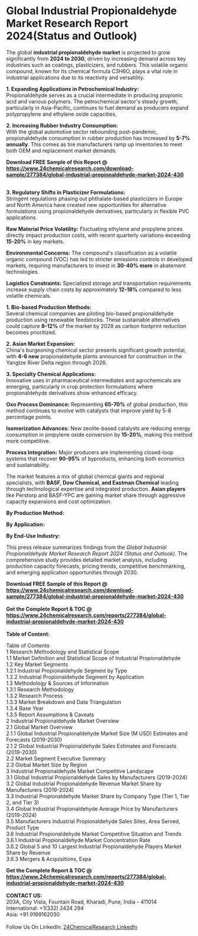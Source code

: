 <h1>Global Industrial Propionaldehyde Market Research Report 2024(Status and Outlook)</h1><p>The global <strong>industrial propionaldehyde market</strong> is projected to grow significantly from <strong>2024 to 2030</strong>, driven by increasing demand across key industries such as coatings, plasticizers, and rubbers. This volatile organic compound, known for its chemical formula C3H6O, plays a vital role in industrial applications due to its reactivity and versatility.</p><p><strong>1. Expanding Applications in Petrochemical Industry:</strong><br>
Propionaldehyde serves as a crucial intermediate in producing propionic acid and various polymers. The petrochemical sector's steady growth, particularly in Asia-Pacific, continues to fuel demand as producers expand polypropylene and ethylene oxide capacities.</p><p><strong>2. Increasing Rubber Industry Consumption:</strong><br>
With the global automotive sector rebounding post-pandemic, propionaldehyde consumption in rubber production has increased by <strong>5-7% annually</strong>. This comes as tire manufacturers ramp up inventories to meet both OEM and replacement market demands.</p><div><b>Download FREE Sample of this Report @ 
            <a href="https://www.24chemicalresearch.com/download-sample/277384/global-industrial-propionaldehyde-market-2024-430">
            https://www.24chemicalresearch.com/download-sample/277384/global-industrial-propionaldehyde-market-2024-430</a></b></div><br><p><strong>3. Regulatory Shifts in Plasticizer Formulations:</strong><br>
Stringent regulations phasing out phthalate-based plasticizers in Europe and North America have created new opportunities for alternative formulations using propionaldehyde derivatives, particularly in flexible PVC applications.</p><p><strong>Raw Material Price Volatility:</strong> Fluctuating ethylene and propylene prices directly impact production costs, with recent quarterly variations exceeding <strong>15-20%</strong> in key markets.</p><p><strong>Environmental Concerns:</strong> The compound's classification as a volatile organic compound (VOC) has led to stricter emissions controls in developed markets, requiring manufacturers to invest in <strong>30-40% more</strong> in abatement technologies.</p><p><strong>Logistics Constraints:</strong> Specialized storage and transportation requirements increase supply chain costs by approximately <strong>12-18%</strong> compared to less volatile chemicals.</p><p><strong>1. Bio-based Production Methods:</strong><br>
Several chemical companies are piloting bio-based propionaldehyde production using renewable feedstocks. These sustainable alternatives could capture <strong>8-12%</strong> of the market by 2028 as carbon footprint reduction becomes prioritized.</p><p><strong>2. Asian Market Expansion:</strong><br>
China's burgeoning chemical sector presents significant growth potential, with <strong>4-6 new</strong> propionaldehyde plants announced for construction in the Yangtze River Delta region through 2026.</p><p><strong>3. Specialty Chemical Applications:</strong><br>
Innovative uses in pharmaceutical intermediates and agrochemicals are emerging, particularly in crop protection formulations where propionaldehyde derivatives show enhanced efficacy.</p><p><strong>Oxo Process Dominance:</strong> Representing <strong>65-70%</strong> of global production, this method continues to evolve with catalysts that improve yield by 5-8 percentage points.</p><p><strong>Isomerization Advances:</strong> New zeolite-based catalysts are reducing energy consumption in propylene oxide conversion by <strong>15-20%</strong>, making this method more competitive.</p><p><strong>Process Integration:</strong> Major producers are implementing closed-loop systems that recover <strong>90-95%</strong> of byproducts, enhancing both economics and sustainability.</p><p>The market features a mix of global chemical giants and regional specialists, with <strong>BASF, Dow Chemical, and Eastman Chemical</strong> leading through technological expertise and integrated production. <strong>Asian players</strong> like Perstorp and BASF-YPC are gaining market share through aggressive capacity expansions and cost optimization.</p><p><strong>By Production Method:</strong></p><p><strong>By Application:</strong></p><p><strong>By End-Use Industry:</strong></p><p>This press release summarizes findings from the <em>Global Industrial Propionaldehyde Market Research Report 2024 (Status and Outlook)</em>. The comprehensive study provides detailed market analysis, including production capacity forecasts, pricing trends, competitive benchmarking, and emerging application opportunities through 2030.</p><div><b>Download FREE Sample of this Report @ 
            <a href="https://www.24chemicalresearch.com/download-sample/277384/global-industrial-propionaldehyde-market-2024-430">
            https://www.24chemicalresearch.com/download-sample/277384/global-industrial-propionaldehyde-market-2024-430</a></b></div><br><div><b>Get the Complete Report & TOC @ 
            <a href="https://www.24chemicalresearch.com/reports/277384/global-industrial-propionaldehyde-market-2024-430">
            https://www.24chemicalresearch.com/reports/277384/global-industrial-propionaldehyde-market-2024-430</a></b></div><br>
            <b>Table of Content:</b><p>Table of Contents<br />
1 Research Methodology and Statistical Scope<br />
1.1 Market Definition and Statistical Scope of Industrial Propionaldehyde<br />
1.2 Key Market Segments<br />
1.2.1 Industrial Propionaldehyde Segment by Type<br />
1.2.2 Industrial Propionaldehyde Segment by Application<br />
1.3 Methodology & Sources of Information<br />
1.3.1 Research Methodology<br />
1.3.2 Research Process<br />
1.3.3 Market Breakdown and Data Triangulation<br />
1.3.4 Base Year<br />
1.3.5 Report Assumptions & Caveats<br />
2 Industrial Propionaldehyde Market Overview<br />
2.1 Global Market Overview<br />
2.1.1 Global Industrial Propionaldehyde Market Size (M USD) Estimates and Forecasts (2019-2030)<br />
2.1.2 Global Industrial Propionaldehyde Sales Estimates and Forecasts (2019-2030)<br />
2.2 Market Segment Executive Summary<br />
2.3 Global Market Size by Region<br />
3 Industrial Propionaldehyde Market Competitive Landscape<br />
3.1 Global Industrial Propionaldehyde Sales by Manufacturers (2019-2024)<br />
3.2 Global Industrial Propionaldehyde Revenue Market Share by Manufacturers (2019-2024)<br />
3.3 Industrial Propionaldehyde Market Share by Company Type (Tier 1, Tier 2, and Tier 3)<br />
3.4 Global Industrial Propionaldehyde Average Price by Manufacturers (2019-2024)<br />
3.5 Manufacturers Industrial Propionaldehyde Sales Sites, Area Served, Product Type<br />
3.6 Industrial Propionaldehyde Market Competitive Situation and Trends<br />
3.6.1 Industrial Propionaldehyde Market Concentration Rate<br />
3.6.2 Global 5 and 10 Largest Industrial Propionaldehyde Players Market Share by Revenue<br />
3.6.3 Mergers & Acquisitions, Expa</p><div><b>Get the Complete Report & TOC @ 
            <a href="https://www.24chemicalresearch.com/reports/277384/global-industrial-propionaldehyde-market-2024-430">
            https://www.24chemicalresearch.com/reports/277384/global-industrial-propionaldehyde-market-2024-430</a></b></div><br><b>CONTACT US:</b><br>
            203A, City Vista, Fountain Road, Kharadi, Pune, India - 411014<br>
            International: +1(332) 2424 294<br>
            Asia: +91 9169162030 <br><br>
            Follow Us On LinkedIn: <a href="https://www.linkedin.com/company/24chemicalresearch/">24ChemicalResearch LinkedIn</a>
